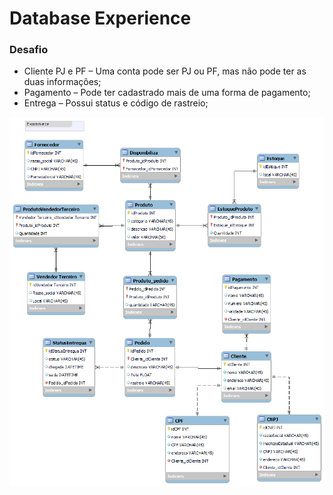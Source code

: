 #  Database Experience

### Desafio

- Cliente PJ e PF – Uma conta pode ser PJ ou PF, mas não pode ter as duas informações;
- Pagamento – Pode ter cadastrado mais de uma forma de pagamento;
- Entrega – Possui status e código de rastreio;

![Modelo](https://github.com/alexdeuna/DIO/blob/master/02%20-%20Database%20Experience/E-commerce.png?raw=true "Modelo")